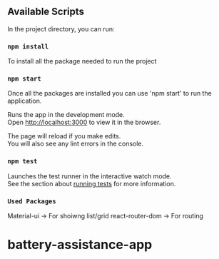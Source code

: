 
## Available Scripts

In the project directory, you can run:

### `npm install`

To install all the package needed to run the project

### `npm start`

Once all the packages are installed you can use 'npm start' to run the application.

Runs the app in the development mode.<br />
Open [http://localhost:3000](http://localhost:3000) to view it in the browser.

The page will reload if you make edits.<br />
You will also see any lint errors in the console.

### `npm test`

Launches the test runner in the interactive watch mode.<br />
See the section about [running tests](https://facebook.github.io/create-react-app/docs/running-tests) for more information.

### `Used Packages`
Material-ui -> For shoiwng list/grid
react-router-dom -> For routing
# battery-assistance-app
